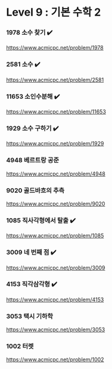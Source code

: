 Level 9 : 기본 수학 2
===

### 1978	소수 찾기 ✔️
https://www.acmicpc.net/problem/1978

### 2581	소수 ✔️
https://www.acmicpc.net/problem/2581

### 11653	소인수분해	✔️
https://www.acmicpc.net/problem/11653

### 1929	소수 구하기 ✔️
https://www.acmicpc.net/problem/1929

### 4948	베르트랑 공준 
https://www.acmicpc.net/problem/4948

### 9020	골드바흐의 추측 
https://www.acmicpc.net/problem/9020

### 1085	직사각형에서 탈출	✔️
https://www.acmicpc.net/problem/1085

### 3009	네 번째 점 ✔️
https://www.acmicpc.net/problem/3009

### 4153	직각삼각형 ✔️
https://www.acmicpc.net/problem/4153

### 3053	택시 기하학 
https://www.acmicpc.net/problem/3053

### 1002	터렛 
https://www.acmicpc.net/problem/1002
